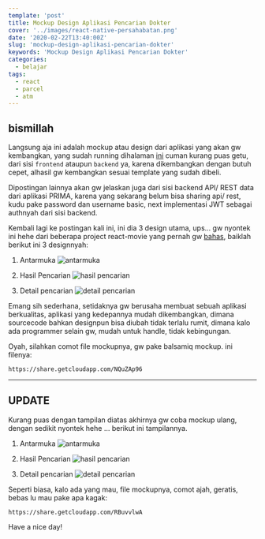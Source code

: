 ```yaml
---
template: 'post'
title: Mockup Design Aplikasi Pencarian Dokter
cover: '../images/react-native-persahabatan.png'
date: '2020-02-22T13:40:00Z'
slug: 'mockup-design-aplikasi-pencarian-dokter'
keywords: 'Mockup Design Aplikasi Pencarian Dokter'
categories:
  - belajar
tags:
  - react
  - parcel
  - atm
---
```


## bismillah

Langsung aja ini adalah mockup atau design dari aplikasi yang akan gw kembangkan, yang sudah running dihalaman [ini](https://rsuppersahabatan.co.id/dokter) cuman kurang puas getu, dari sisi `frontend` ataupun `backend` ya, karena dikembangkan dengan butuh cepet, alhasil gw kembangkan sesuai template yang sudah dibeli.

Dipostingan lainnya akan gw jelaskan juga dari sisi backend API/ REST data dari aplikasi PRIMA, karena yang sekarang belum bisa sharing api/ rest, kudu pake password dan username basic, next implementasi JWT sebagai authnyah dari sisi backend.

Kembali lagi ke postingan kali ini, ini dia 3 design utama, ups... gw nyontek ini hehe dari beberapa project react-movie yang pernah gw [bahas](source-react-movie-di-github-siap-dibedah), baiklah berikut ini 3 designnyah:

1. Antarmuka
   ![antarmuka](../images/HALAMAN-DEPAN.png)

2. Hasil Pencarian
   ![hasil pencarian](../images/HASIL-PENCARIAN.png)

3. Detail pencarian
   ![detail pencarian](../images/DETAIL-DOKTER.png)

Emang sih sederhana, setidaknya gw berusaha membuat sebuah aplikasi berkualitas, aplikasi yang kedepannya mudah dikembangkan, dimana sourcecode bahkan designpun bisa diubah tidak terlalu rumit, dimana kalo ada programmer selain gw, mudah untuk handle, tidak kebingungan.

Oyah, silahkan comot file mockupnya, gw pake balsamiq mockup. ini filenya:

`https://share.getcloudapp.com/NQuZAp96`

---

## UPDATE

Kurang puas dengan tampilan diatas akhirnya gw coba mockup ulang, dengan sedikit nyontek hehe ... berikut ini tampilannya.

1. Antarmuka
   ![antarmuka](../images/HALAMANDEPANV2.png)

2. Hasil Pencarian
   ![hasil pencarian](../images/HASILPENCARIANV2.png)

3. Detail pencarian
   ![detail pencarian](../images/DETAILDOKTERV2.png)

Seperti biasa, kalo ada yang mau, file mockupnya, comot ajah, geratis, bebas lu mau pake apa kagak:

`https://share.getcloudapp.com/RBuvvlwA`

Have a nice day!
